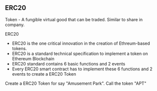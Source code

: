 ## ERC20  

Token - A fungible virtual good that can be traded. Similar to share in company. 

ERC20 

- ERC20 is the one critical innovation in the creation of Ethreum-based tokens.
- ERC20 is a standard technical specification to implement a token on Ethereum Blockchain 
- ERC20 standard contains 6 basic functions and 2 events
- Every ERC20 smart contract has to implement these 6 functions and 2 events to create a ERC20 Token

Create a ERC20 Token for say "Amusement Park". Call the token "APT"